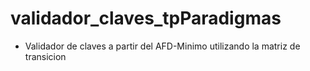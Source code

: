 # validador_claves_tpParadigmas

- Validador de claves a partir del AFD-Minimo utilizando la matriz de transicion